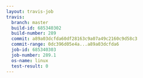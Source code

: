 ```yaml
---
layout: travis-job
travis:
  branch: master
  build-id: 685340302
  build-number: 289
  commit: a89a03dcfda60df28163c9a07a49c2160c9d58c3
  commit-range: 0dc396d05e4a...a89a03dcfda6
  job-id: 685340303
  job-number: 289.1
  os-name: linux
  test-result: 0
---
```

